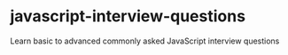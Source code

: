 # javascript-interview-questions
Learn basic to advanced commonly asked JavaScript interview questions
